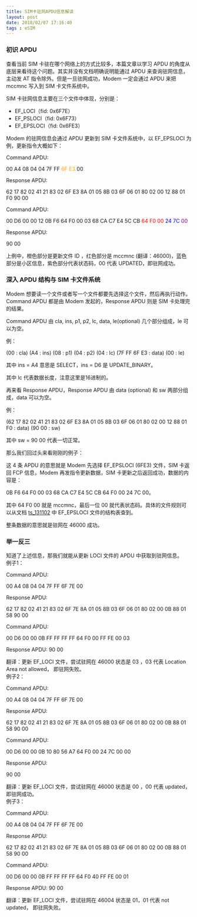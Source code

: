 ```yaml
---
title: SIM卡驻网APDU信息解读
layout: post
date: 2018/02/07 17:16:40
tags : eSIM
---
```

### 初识 APDU
查看当前 SIM 卡驻在哪个网络上的方式比较多，本篇文章以学习 APDU 的角度从底层来看待这个问题。其实并没有文档明确说明能通过 APDU 来查询驻网信息，主动发 AT 指令除外。但是一旦驻网成功，Modem 一定会通过 APDU 来把 mccmnc 写入到 SIM 卡文件系统中。

SIM 卡驻网信息主要在三个文件中体现，分别是：

* EF_LOCI（fid: 0x6F7E）
* EF_PSLOCI（fid: 0x6F73）
* EF_EPSLOCI（fid: 0x6FE3）

Modem 的驻网信息会通过 APDU 更新到 SIM 卡文件系统中，以 EF_EPSLOCI 为例，更新指令大概如下：

Command APDU:

00 A4 08 04 04 7F FF <font color=Orange>6F E3</font> 00

Response APDU:

62 17 82 02 41 21 83 02 6F E3 8A 01 05 8B 03 6F 06 01 80 02 00 12 88 01 F0 90 00

Command APDU:

00 D6 00 00 12 0B F6 64 F0 00 03 68 CA C7 E4 5C CB <font color=Red>64 F0 00</font> <font color=Blue>24 7C</font> <font color=Purple>00</font>

Response APDU:

90 00

上例中，橙色部分是更新文件 ID ，红色部分是 mccmnc (翻译：46000)，蓝色部分是小区信息，紫色部分代表状态码，00 代表 UPDATED，即驻网成功。

### 深入 APDU 结构与 SIM 卡文件系统
Modem 想要读一个文件或者写一个文件都要先选择这个文件，然后再执行动作。Command APDU 都是由 Modem 发起的，Response APDU 则是 SIM 卡处理完的结果。

Command APDU 由 cla, ins, p1, p2, lc, data, le(optional) 几个部分组成，le 可以为空。

例：

(00 : cla) (A4 : ins) (08 : p1) (04 : p2) (04 : lc) (7F FF 6F E3 : data) (00 : le)

其中 ins = A4 意思是 SELECT，ins = D6 是 UPDATE_BINARY。

其中 lc 代表数据长度，注意这里是16进制的。

再来看 Response APDU，Response APDU 由 data (optional) 和 sw 两部分组成，data 可以为空。

例：

(62 17 82 02 41 21 83 02 6F E3 8A 01 05 8B 03 6F 06 01 80 02 00 12 88 01 F0 : data) (90 00 : sw)

其中 sw = 90 00 代表一切正常。

那么我们回过头来看刚刚的例子：

这 4 条 APDU 的意思就是 Modem 先选择 EF_EPSLOCI (6FE3) 文件，SIM 卡返回 FCP 信息，Modem 再发指令更新数据，SIM 卡更新之后返回成功，数据的内容是：

0B F6 64 F0 00 03 68 CA C7 E4 5C CB 64 F0 00 24 7C 00。

其中 64 F0 00 就是 mccmnc，最后一位 00 就代表状态码。具体的文件规则可以从文档 [ts_131102](http://www.etsi.org/deliver/etsi_ts/131100_131199/131102/12.09.00_60/ts_131102v120900p.pdf) 中 EF_EPSLOCI 文件的结构表查到。

整条数据的意思就是驻网在 46000 成功。

### 举一反三
知道了上述信息，那我们就能从更新 LOCI 文件的 APDU 中获取到驻网信息。
<br/>
例子1：

Command APDU:

00 A4 08 04 04 7F FF 6F 7E 00

Response APDU:

62 17 82 02 41 21 83 02 6F 7E 8A 01 05 8B 03 6F 06 01 80 02 00 0B 88 01 58 90 00

Command APDU:

00 D6 00 00 0B FF FF FF FF 64 F0 00 FF FE 00 03

Response APDU: 90 00

翻译：更新 EF_LOCI 文件，尝试驻网在 46000 状态是 03 ，03 代表 Location Area not allowed， 即驻网失败。
<br/>
例子2：

Command APDU:

00 A4 08 04 04 7F FF 6F 7E 00

Response APDU:

62 17 82 02 41 21 83 02 6F 7E 8A 01 05 8B 03 6F 06 01 80 02 00 0B 88 01 58 90 00

Command APDU:

00 D6 00 00 0B 10 80 56 A7 64 F0 00 24 7C 00 00

Response APDU:

90 00

翻译：更新 EF_LOCI 文件，尝试驻网在 46000 状态是 00 ，00 代表 updated， 即驻网成功。
<br/>
例子3：

Command APDU:

00 A4 08 04 04 7F FF 6F 7E 00

Response APDU:

62 17 82 02 41 21 83 02 6F 7E 8A 01 05 8B 03 6F 06 01 80 02 00 0B 88 01 58 90 00

Command APDU:

00 D6 00 00 0B FF FF FF FF 64 F0 40 FF FE 00 01

Response APDU: 90 00

翻译：更新 EF_LOCI 文件，尝试驻网在 46004 状态是 01，01 代表 not updated， 即驻网失败。

<br/>

